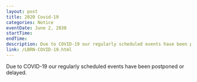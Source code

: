 ```yaml
---
layout: post
title: 2020 Covid-19
categories: Notice
eventDate: June 2, 2030
startTime:
endTime:
description: Due to COVID-19 our regularly scheduled events have been postponed or delayed.
link: /LBRN-COVID-19.html
---
```

Due to COVID-19 our regularly scheduled events have been postponed or delayed.
 

